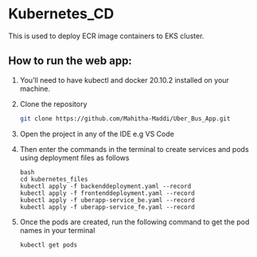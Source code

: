 # Kubernetes_CD

This is used to deploy ECR image containers to EKS cluster. 


## How to run the web app:

1.  You’ll need to have kubectl and docker 20.10.2 installed on your machine.

2.  Clone the repository
    ```bash
    git clone https://github.com/Mahitha-Maddi/Uber_Bus_App.git
    ```
3.  Open the project in any of the IDE e.g VS Code

4.  Then enter the commands in the terminal to create services and pods using deployment files as follows
    ```
    bash
    cd kubernetes_files
    kubectl apply -f backenddeployment.yaml --record
    kubectl apply -f frontenddeployment.yaml --record
    kubectl apply -f uberapp-service_be.yaml --record
    kubectl apply -f uberapp-service_fe.yaml --record
    ```
5. Once the pods are created, run the following command to get the pod names in your terminal
    ```bash
    kubectl get pods
    ```


